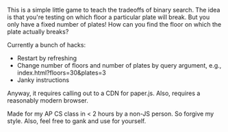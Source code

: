 This is a simple little game to teach the tradeoffs of binary search.
The idea is that you're testing on which floor a particular plate
will break. But you only have a fixed number of plates! How can you
find the floor on which the plate actually breaks?

Currently a bunch of hacks:
* Restart by refreshing
* Change number of floors and number of plates by query argument, e.g.,
  index.html?floors=30&plates=3
* Janky instructions

Anyway, it requires calling out to a CDN for paper.js. Also, requires
a reasonably modern browser.

Made for my AP CS class in < 2 hours by a non-JS person. So forgive my
style. Also, feel free to gank and use for yourself.
